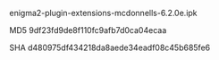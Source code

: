 enigma2-plugin-extensions-mcdonnells-6.2.0e.ipk

MD5 9df23fd9de8f110fc9afb7d0ca04ecaa

SHA d480975df434218da8aede34eadf08c45b685fe6
